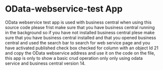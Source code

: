 # OData-webservice-test App
OData webservice test app is used  with business central when using this source code please frist make sure that you have business central running in the background so if you have not installed 
business central  plese make sure  that you have business central installed and that you opened business central and used the search bar to search for web service page and you have activated published check box checked for column with an object Id 21 and  copy the OData webservice  address  and use it on the code on the file, this app is only to show a basic crud operation only only using odata service and business central version 14.
